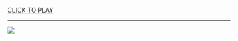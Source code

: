 
<a href="https://premium76.site?title=five_nights_at_freddy's_4_demo_unblocked_games&ref=13M">CLICK TO PLAY</a></h3>
<hr>

<a href="https://premium76.site?title=five_nights_at_freddy's_4_demo_unblocked_games&ref=13M"><img src="https://clearcache.store/games.png"></a>


